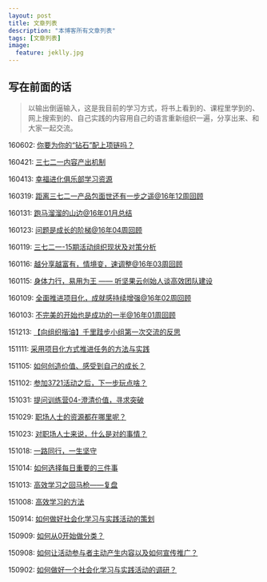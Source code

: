 ```yaml
---
layout: post
title: 文章列表
description: "本博客所有文章列表"
tags: [文章列表]
image:
  feature: jeklly.jpg
---
```


## 写在前面的话
>以输出倒逼输入，这是我目前的学习方式，将书上看到的、课程里学到的、网上搜索到的、自己实践的内容用自己的语言重新组织一遍，分享出来、和大家一起交流。
> 


160602: [你要为你的“钻石”配上项链吗？](http://maqi.link/160602/)

160421: [三七二一内容产出机制](http://maqi.link/160421/)

160413: [幸福进化俱乐部学习资源](http://maqi.link/160413/)

160319: [距离三七二一产品包面世还有一步之遥@16年12周回顾](http://maqi.link/160319/)

160131: [跑马溜溜的山边@16年01月总结](http://maqi.link/160131/)

160123: [问题是成长的阶梯@16年04周回顾](http://maqi.link/160123/)

160119: [三七二一-15期活动组织现状及对策分析](http://maqi.link/160119/)

160116: [越分享越富有，情境变，速调整@16年03周回顾](http://maqi.link/160116/)

160115: [身体力行，易用为王 —— 听坚果云创始人谈高效团队建设](http://maqi.link/160115/)

160109: [全面推进项目化，成就感持续增强@16年02周回顾](http://maqi.link/160109/)

160103: [不完美的开始也是成功的一半@16年01周回顾](http://maqi.link/160103/)

151213: [【向组织揩油】千里跬步小组第一次交流的反思](http://maqi.link/151213/)

151111: [采用项目化方式推进任务的方法与实践](http://maqi.link/151111/)

151105: [如何创造价值、感受到自己的成长？](http://maqi.link/151105/)

151102: [参加3721活动之后，下一步玩点啥？](http://maqi.link/151102/)

151031: [提问训练营04-澄清价值，寻求突破](http://maqi.link/151031/)

151029: [职场人士的资源都在哪里呢？](http://maqi.link/151029/)

151023: [对职场人士来说，什么是对的事情？](http://maqi.link/151023/)

151018: [一路同行，一生坚守](http://maqi.link/151018/)

151014: [如何选择每日重要的三件事](http://maqi.link/151014/)

151013: [高效学习之回马枪——复盘](http://maqi.link/151013/)

151008: [高效学习的方法](http://maqi.link/151008/)

150914: [如何做好社会化学习与实践活动的策划](http://maqi.link/150914/)

150909: [如何从0开始做分类？](http://maqi.link/150909/)

150908: [如何让活动参与者主动产生内容以及如何宣传推广？](http://maqi.link/150908/)

150902: [如何做好一个社会化学习与实践活动的调研？](http://maqi.link/150902/)







